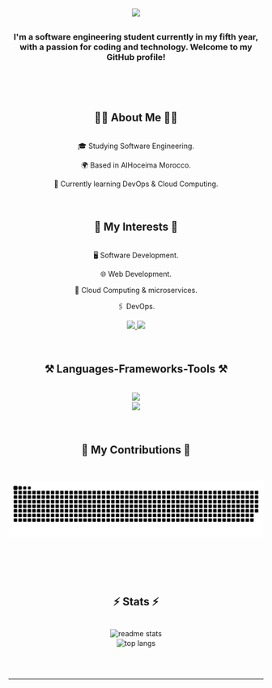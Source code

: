 <!--<img align="right" src="https://visitor-badge.laobi.icu/badge?page_id=Fatima-El2003.Fatima-El2003" />!-->

<h1 align="center">
    <img src="https://readme-typing-svg.herokuapp.com/?font=Righteous&size=35&center=true&vCenter=true&width=500&height=70&duration=4000&lines=Hi+There!+👋;+I'm+Fatima+ELOUAFI!;" />
</h1>

<h3 align="center">I'm a software engineering student currently in my fifth year, with a passion for coding and technology. Welcome to my GitHub profile!</h3>

<br/>

<div align="center"> 
 
  
  <br/>
  <br/>
<h2 align="center">👩‍💻 About Me 👩‍💻</h2>
<br/>
🎓 Studying Software Engineering.

  
🌍 Based in AlHoceima Morocco.
  
🌱 Currently learning DevOps & Cloud Computing.
 <br/>
 <br/>
  <br/>
<h2 align="center">🎯 My Interests 🎯</h2>
<br/>
🖥️ Software Development.

🌐 Web Development.

🌌 Cloud Computing & microservices.

 🖇️ DevOps.

</div>
 
<div align="center"> 
    
  <a href="mailto:elouafifatima759@gmail.com">
    <img src="https://img.shields.io/badge/Gmail-333333?style=for-the-badge&logo=gmail&logoColor=red" />
  </a>
  <a href="https://www.linkedin.com/in/fatima-elouafi/" target="_blank">
    <img src="https://img.shields.io/badge/LinkedIn-0077B5?style=for-the-badge&logo=linkedin&logoColor=white" target="_blank" />
  </a>
 <!-- sqlite, safari, google-chrome are other good icon options -->
  </a>
</div>
 <br/>
 <br/>
<h2 align="center">⚒️ Languages-Frameworks-Tools ⚒️</h2>
<br/>
<div align="center">
    <img src="https://skillicons.dev/icons?i=java,spring,javascript,typescript,react,next,angular,nodejs,express,mysql,docker,aws" /><br/>
    <img src="https://skillicons.dev/icons?i=python,php,cpp,c,cs,dotnet,git,firebase,linux,flask,redux" />
</div>
 <br/>
 <br/>
<div align="center">
  <h2>🐍 My Contributions 🐍</h2>
  <br>
  <p align="center">
  <img  src="https://raw.githubusercontent.com/Elanza-48/Elanza-48/main/resources/img/github-contribution-grid-snake.svg" alt="example" />
</p>
  <br/><br/><br/>
</div>
 <br/>
<h2 align="center">⚡ Stats ⚡</h2>
<br/>
<div align=center>
  <img width=390 src="https://github-readme-stats-salesp07.vercel.app/api?username=Fatima-El2003&count_private=true&show_icons=true&theme=react&rank_icon=github&border_radius=10" alt="readme stats" />
  <br/>
  <img width=325 align="center" src="https://github-readme-stats-salesp07.vercel.app/api/top-langs/?username=Fatima-El2003&hide=HTML&langs_count=8&layout=compact&theme=react&border_radius=10&size_weight=0.5&count_weight=0.5&exclude_repo=github-readme-stats" alt="top langs" />
</div>

<br/><br/>

<hr/>

<br/>


<br/>
